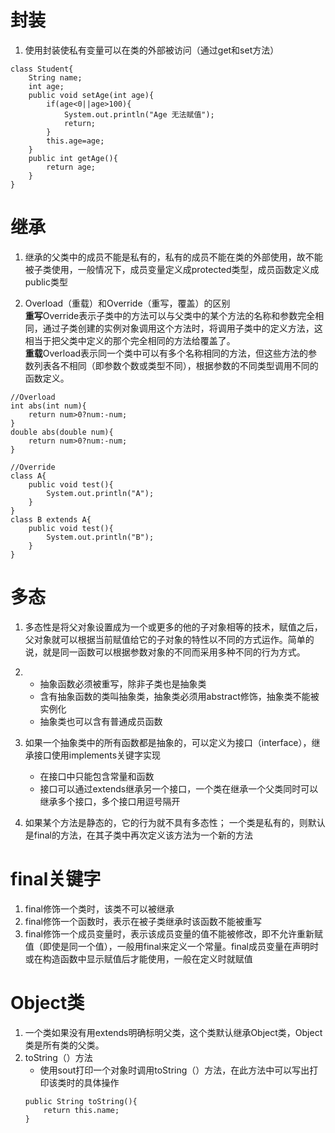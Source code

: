 # 封装   
1. 使用封装使私有变量可以在类的外部被访问（通过get和set方法）
```
class Student{
    String name;
    int age;
    public void setAge(int age){
        if(age<0||age>100){
            System.out.println("Age 无法赋值");
            return;
        }
        this.age=age;
    }
    public int getAge(){
        return age;
    }
}
```


# 继承   
1. 继承的父类中的成员不能是私有的，私有的成员不能在类的外部使用，故不能被子类使用，一般情况下，成员变量定义成protected类型，成员函数定义成public类型  

2. Overload（重载）和Override（重写，覆盖）的区别  
**重写**Override表示子类中的方法可以与父类中的某个方法的名称和参数完全相同，通过子类创建的实例对象调用这个方法时，将调用子类中的定义方法，这相当于把父类中定义的那个完全相同的方法给覆盖了。  
**重载**Overload表示同一个类中可以有多个名称相同的方法，但这些方法的参数列表各不相同（即参数个数或类型不同），根据参数的不同类型调用不同的函数定义。

```
//Overload
int abs(int num){
    return num>0?num:-num;
}
double abs(double num){
    return num>0?num:-num;
}

//Override
class A{
    public void test(){
        System.out.println("A");
    }
}
class B extends A{
    public void test(){
        System.out.println("B");
    }
}
```

# 多态
1. 多态性是将父对象设置成为一个或更多的他的子对象相等的技术，赋值之后，父对象就可以根据当前赋值给它的子对象的特性以不同的方式运作。简单的说，就是同一函数可以根据参数对象的不同而采用多种不同的行为方式。  

2.  - 抽象函数必须被重写，除非子类也是抽象类  
    - 含有抽象函数的类叫抽象类，抽象类必须用abstract修饰，抽象类不能被实例化
    - 抽象类也可以含有普通成员函数
3. 如果一个抽象类中的所有函数都是抽象的，可以定义为接口（interface），继承接口使用implements关键字实现
    - 在接口中只能包含常量和函数
    - 接口可以通过extends继承另一个接口，一个类在继承一个父类同时可以继承多个接口，多个接口用逗号隔开

4. 如果某个方法是静态的，它的行为就不具有多态性； 一个类是私有的，则默认是final的方法，在其子类中再次定义该方法为一个新的方法

# final关键字
1. final修饰一个类时，该类不可以被继承
2. final修饰一个函数时，表示在被子类继承时该函数不能被重写
3. final修饰一个成员变量时，表示该成员变量的值不能被修改，即不允许重新赋值（即使是同一个值），一般用final来定义一个常量。final成员变量在声明时或在构造函数中显示赋值后才能使用，一般在定义时就赋值

# Object类
1. 一个类如果没有用extends明确标明父类，这个类默认继承Object类，Object类是所有类的父类。
2. toString（）方法
    - 使用sout打印一个对象时调用toString（）方法，在此方法中可以写出打印该类时的具体操作
    ```
    public String toString(){
        return this.name;
    }
    ```

    

